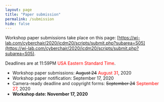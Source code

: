 ```yaml
---
layout: page
title: "Paper submission"
permalink: /submission
hide: false
---
```


Workshop paper submissions take place on this page: [https://wi-lab.com/cyberchair/2020/icdm20/scripts/submit.php?subarea=S05](https://wi-lab.com/cyberchair/2020/icdm20/scripts/submit.php?subarea=S05).

Deadlines are at 11:59PM <span style="color: red">USA Eastern Standard Time</span>.

* Workshop paper submissions: ~~August 24~~ <span style="color: red">August 31</span>, 2020
* Workshop paper notification: September 17, 2020
* Camera-ready deadline and copyright forms: ~~September 24~~ <span style="color: red">September 27</span>, 2020
* **Workshop date: November 17, 2020**
